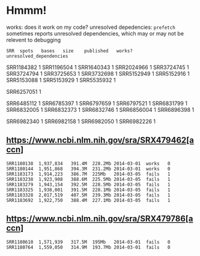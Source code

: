 # Hmmm!

works: does it work on my code?
unresolved depedencies: `prefetch` sometimes reports unresolved dependencies, which may or may not be relevent to debugging

```SRR	spots	bases	size	published	works?	unresolved_dependencies  ```

SRR1184382 1
SRR1196504 1
SRR1640343 1
SRR2024966 1
SRR3724745	1
SRR3724794	1
SRR3725653	1
SRR3732698	1
SRR5152949	1
SRR5152916	1
SRR5153088	1
SRR5153929	1
SRR5535932	1

SRR6257051	1

SRR6485112	1
SRR6785397	1
SRR6797659	1
SRR6797521	1
SRR6831799	1
SRR6832005	1
SRR6832373	1
SRR6832746	1
SRR6856004	1
SRR6896398	1

SRR6982340	1
SRR6982158	1
SRR6982050	1
SRR6982226	1
## https://www.ncbi.nlm.nih.gov/sra/SRX479462[accn]
```
SRR1180138	1,937,834	391.4M	228.2Mb	2014-03-01	works	0  
SRR1180144	1,951,868	394.3M	231.2Mb	2014-03-01	works	0  
SRR1183173	1,914,223	386.7M	225Mb	2014-03-05	fails	1  
SRR1183238	1,923,908	388.6M	225.5Mb	2014-03-05	fails	1  
SRR1183279	1,943,154	392.5M	228.5Mb	2014-03-05	fails	1  
SRR1183325	1,938,001	391.5M	228.1Mb	2014-03-05	fails	1  
SRR1183328	2,017,519	407.5M	239.3Mb	2014-03-05	fails	1  
SRR1183692	1,922,750	388.4M	227.1Mb	2014-03-05	fails	1 
``` 

## https://www.ncbi.nlm.nih.gov/sra/SRX479786[accn]
```
SRR1180610	1,571,939	317.5M	195Mb	2014-03-01	fails	0  
SRR1180764	1,559,050	314.9M	193.7Mb	2014-03-01	fails	0  
```